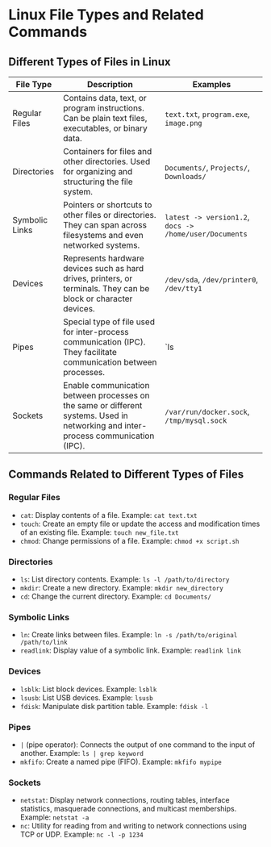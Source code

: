 # Linux File Types and Related Commands

## Different Types of Files in Linux

| File Type      | Description                                                                                                          | Examples                           |
|----------------|----------------------------------------------------------------------------------------------------------------------|------------------------------------|
| Regular Files  | Contains data, text, or program instructions. Can be plain text files, executables, or binary data.                | `text.txt`, `program.exe`, `image.png` |
| Directories    | Containers for files and other directories. Used for organizing and structuring the file system.                   | `Documents/`, `Projects/`, `Downloads/` |
| Symbolic Links | Pointers or shortcuts to other files or directories. They can span across filesystems and even networked systems.   | `latest -> version1.2`, `docs -> /home/user/Documents` |
| Devices        | Represents hardware devices such as hard drives, printers, or terminals. They can be block or character devices.   | `/dev/sda`, `/dev/printer0`, `/dev/tty1` |
| Pipes          | Special type of file used for inter-process communication (IPC). They facilitate communication between processes.    | `ls | grep keyword`, `cat file.txt | grep pattern` |
| Sockets        | Enable communication between processes on the same or different systems. Used in networking and inter-process communication (IPC). | `/var/run/docker.sock`, `/tmp/mysql.sock` |

## Commands Related to Different Types of Files

### Regular Files
- `cat`: Display contents of a file.
  Example: `cat text.txt`
- `touch`: Create an empty file or update the access and modification times of an existing file.
  Example: `touch new_file.txt`
- `chmod`: Change permissions of a file.
  Example: `chmod +x script.sh`

### Directories
- `ls`: List directory contents.
  Example: `ls -l /path/to/directory`
- `mkdir`: Create a new directory.
  Example: `mkdir new_directory`
- `cd`: Change the current directory.
  Example: `cd Documents/`

### Symbolic Links
- `ln`: Create links between files.
  Example: `ln -s /path/to/original /path/to/link`
- `readlink`: Display value of a symbolic link.
  Example: `readlink link`

### Devices
- `lsblk`: List block devices.
  Example: `lsblk`
- `lsusb`: List USB devices.
  Example: `lsusb`
- `fdisk`: Manipulate disk partition table.
  Example: `fdisk -l`

### Pipes
- `|` (pipe operator): Connects the output of one command to the input of another.
  Example: `ls | grep keyword`
- `mkfifo`: Create a named pipe (FIFO).
  Example: `mkfifo mypipe`

### Sockets
- `netstat`: Display network connections, routing tables, interface statistics, masquerade connections, and multicast memberships.
  Example: `netstat -a`
- `nc`: Utility for reading from and writing to network connections using TCP or UDP.
  Example: `nc -l -p 1234`
